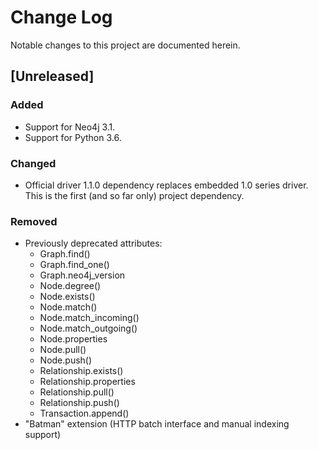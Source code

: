 # Change Log
Notable changes to this project are documented herein.

## [Unreleased]

### Added
- Support for Neo4j 3.1.
- Support for Python 3.6.

### Changed
- Official driver 1.1.0 dependency replaces embedded 1.0 series driver. This is the first (and so far only) project dependency.

### Removed
- Previously deprecated attributes:
  - Graph.find()
  - Graph.find_one()
  - Graph.neo4j_version
  - Node.degree()
  - Node.exists()
  - Node.match()
  - Node.match_incoming()
  - Node.match_outgoing()
  - Node.properties
  - Node.pull()
  - Node.push()
  - Relationship.exists()
  - Relationship.properties
  - Relationship.pull()
  - Relationship.push()
  - Transaction.append()
- "Batman" extension (HTTP batch interface and manual indexing support)
